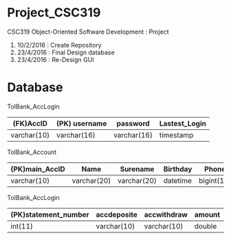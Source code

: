 Project_CSC319
=====

CSC319 Object-Oriented Software Development : Project 

1. 10/2/2016 : Create Repository 
2. 23/4/2016 : Final Design database
3. 23/4/2016 : Re-Design GUI



Database
======

ToIBank_AccLogin

(FK)AccID |(PK) username |password  |Lastest_Login|
---|---|---|---|
varchar(10)|varchar(16)|varchar(16)|timestamp|

ToIBank_Account

(PK)main_AccID |Name |Surename |Birthday |Phone |Email |Date_Register	|Balance |Currency |
---|---|---|---|---|---|---|---|---|
varchar(10)|varchar(20)|varchar(20)|datetime|bigint(10)|varchar(20)|timestamp|double|varchar(3)|

ToIBank_AccLogin

(PK)statement_number |accdeposite |	accwithdraw |amount |accde_balance |accwi_balance |time |
---|---|---|---|---|---|---|
int(11)|varchar(10)|varchar(10)|double|double|double|timestamp|
